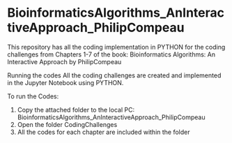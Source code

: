 # BioinformaticsAlgorithms_AnInteractiveApproach_PhilipCompeau
This repository has all the coding implementation in PYTHON for the coding challenges from Chapters 1-7 of the book: Bioinformatics Algorithms: An Interactive Approach by PhilipCompeau

Running the codes
All the coding challenges are created and implemented in the Jupyter Notebook using PYTHON.

To run the Codes:
1. Copy the attached folder to the local PC: BioinformaticsAlgorithms_AnInteractiveApproach_PhilipCompeau
3. Open the folder CodingChallenges
4. All the codes for each chapter are included within the folder
